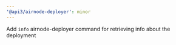```yaml
---
'@api3/airnode-deployer': minor
---
```


Add `info` airnode-deployer command for retrieving info about the deployment
